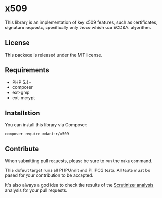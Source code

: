 # x509

This library is an implementation of key x509 features, such as certificates,
signature requests, specifically only those which use ECDSA. 
algorithm. 

## License

This package is released under the MIT license.

## Requirements 

  - PHP 5.4+
  - composer
  - ext-gmp
  - ext-mcrypt

## Installation

You can install this library via Composer:

`composer require mdanter/x509`

## Contribute

When submitting pull requests, please be sure to run the `make` command. 

This default target runs all PHPUnnit and PHPCS tests. All tests must be
pased for your contribution to be accepted. 

It's also always a god idea to check the results of the [Scrutinizer analysis](https://scrutinizer-ci.com/g/mdanter/console/)
analysis for your pull requests.


